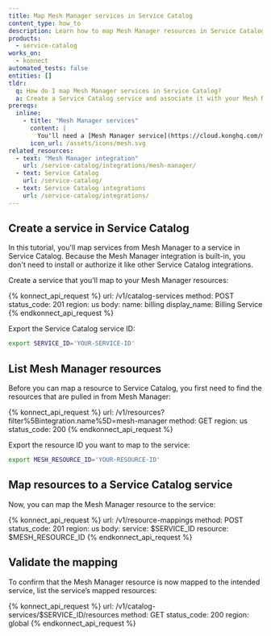 ```yaml
---
title: Map Mesh Manager services in Service Catalog
content_type: how_to
description: Learn how to map Mesh Manager resources in Service Catalog to gain visibility into how the service is deployed across meshes and zones.
products:
  - service-catalog
works_on:
  - konnect
automated_tests: false
entities: []
tldr:
  q: How do I map Mesh Manager services in Service Catalog?
  a: Create a Service Catalog service and associate it with your Mesh Manager resources to visualize meshes.
prereqs:
  inline:
    - title: "Mesh Manager services"
      content: |
        You'll need a [Mesh Manager service](https://cloud.konghq.com/mesh-manager) to ingest in Service Catalog as resources.
      icon_url: /assets/icons/mesh.svg
related_resources:
  - text: "Mesh Manager integration"
    url: /service-catalog/integrations/mesh-manager/
  - text: Service Catalog
    url: /service-catalog/
  - text: Service Catalog integrations
    url: /service-catalog/integrations/
---
```


## Create a service in Service Catalog

In this tutorial, you'll map services from Mesh Manager to a service in Service Catalog. Because the Mesh Manager integration is built-in, you don't need to install or authorize it like other Service Catalog integrations. 

Create a service that you'll map to your Mesh Manager resources:

<!--vale off-->
{% konnect_api_request %}
url: /v1/catalog-services
method: POST
status_code: 201
region: us
body:
  name: billing
  display_name: Billing Service
{% endkonnect_api_request %}
<!--vale on-->

Export the Service Catalog service ID:

```sh
export SERVICE_ID='YOUR-SERVICE-ID'
```

## List Mesh Manager resources

Before you can map a resource to Service Catalog, you first need to find the resources that are pulled in from Mesh Manager:

<!--vale off-->
{% konnect_api_request %}
url: /v1/resources?filter%5Bintegration.name%5D=mesh-manager
method: GET
region: us
status_code: 200
{% endkonnect_api_request %}
<!--vale on-->

Export the resource ID you want to map to the service:

```sh
export MESH_RESOURCE_ID='YOUR-RESOURCE-ID'
```

## Map resources to a Service Catalog service

Now, you can map the Mesh Manager resource to the service:

<!--vale off-->
{% konnect_api_request %}
url: /v1/resource-mappings
method: POST
status_code: 201
region: us
body:
  service: $SERVICE_ID
  resource: $MESH_RESOURCE_ID
{% endkonnect_api_request %}
<!--vale on-->

## Validate the mapping

To confirm that the Mesh Manager resource is now mapped to the intended service, list the service’s mapped resources:

<!--vale off-->
{% konnect_api_request %}
url: /v1/catalog-services/$SERVICE_ID/resources
method: GET
status_code: 200
region: global
{% endkonnect_api_request %}
<!--vale on-->